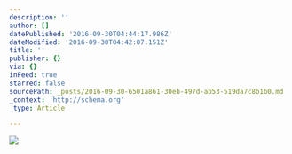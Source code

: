```yaml
---
description: ''
author: []
datePublished: '2016-09-30T04:44:17.986Z'
dateModified: '2016-09-30T04:42:07.151Z'
title: ''
publisher: {}
via: {}
inFeed: true
starred: false
sourcePath: _posts/2016-09-30-6501a861-30eb-497d-ab53-519da7c8b1b0.md
_context: 'http://schema.org'
_type: Article

---
```

![](https://the-grid-user-content.s3-us-west-2.amazonaws.com/d3ef005c-6d89-4bcf-b327-eb1480d7ea93.jpg)